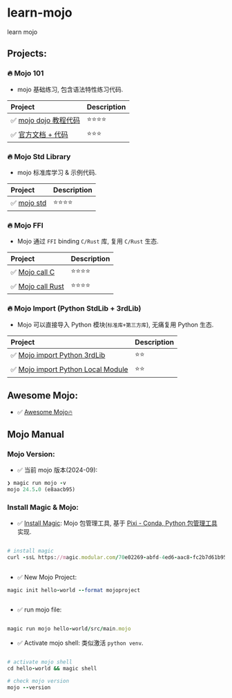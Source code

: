 # learn-mojo

learn mojo

## Projects:

### 🔥 Mojo 101

- mojo 基础练习, 包含语法特性练习代码.

| Project                                         | Description |
|:------------------------------------------------|:------------|
| ✅ [mojo dojo 教程代码](./packages/mojo101/mojodojo) | ⭐️⭐️⭐️⭐️    |
| ✅ [官方文档 + 代码](packages/mojo101/official)        | ⭐️⭐️⭐️      |

### 🔥 Mojo Std Library

- mojo 标准库学习 & 示例代码.

| Project                           | Description |
|:----------------------------------|:------------|
| ✅ [mojo std](./packages/mojo-std) | ⭐️⭐️⭐️⭐️    |

### 🔥 Mojo FFI

- Mojo 通过 `FFI` binding `C/Rust` 库, 复用 `C/Rust` 生态.

| Project                                              | Description |
|:-----------------------------------------------------|:------------|
| ✅ [Mojo call C](packages/mojo-ffi/mojo-call-c)       | ⭐️⭐️⭐️⭐️    |
| ✅ [Mojo call Rust](packages/mojo-ffi/mojo-call-rust) | ⭐️⭐️⭐️⭐️    |

### 🔥 Mojo Import (Python StdLib + 3rdLib)

- Mojo 可以直接导入 Python 模块(`标准库+第三方库`), 无痛复用 Python 生态.

| Project                                                                             | Description |
|:------------------------------------------------------------------------------------|:------------|
| ✅ [Mojo import Python 3rdLib](packages/mojo-import/import-py/import-numpy)          | ⭐️⭐️        |
| ✅ [Mojo import Python Local Module](packages/mojo-import/import-py/import-local-py) | ⭐️⭐️️       |

## Awesome Mojo:

- ✅ [Awesome Mojo🔥](https://github.com/mojicians/awesome-mojo)

## Mojo Manual

### Mojo Version:

- ✅ 当前 mojo 版本(2024-09):

```ruby
❯ magic run mojo -v
mojo 24.5.0 (e8aacb95)

```

### Install Magic & Mojo:

- ✅ [Install Magic](https://docs.modular.com/mojo/manual/get-started): Mojo 包管理工具, 基于 [Pixi - Conda, Python 包管理工具](https://github.com/prefix-dev/pixi) 实现.

```ruby

# install magic  
curl -ssL https://magic.modular.com/70e02269-abfd-4ed6-aac8-fc2b7d61b954 | bash  
       
```

- ✅ New Mojo Project:

```ruby
magic init hello-world --format mojoproject 
  
```

- ✅ run mojo file:

```ruby

magic run mojo hello-world/src/main.mojo 

```

- ✅ Activate mojo shell: 类似激活 `python venv`.

```ruby

# activate mojo shell  
cd hello-world && magic shell

# check mojo version 
mojo --version
```
